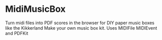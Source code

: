 # MidiMusicBox
Turn midi files into PDF scores in the browser for DIY paper music boxes like the Kikkerland Make your own music box kit.
Uses MIDIFile MIDIEvent and PDFKit
